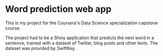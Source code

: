 # Word prediction web app

This is my project for the Coursera's Data Science specialization capstone course.

The project had to be a Shiny application that predicts the next word in a sentence,
trained with a dataset of Twitter, blog posts and other texts. The dataset was provided
by SwiftKey.
